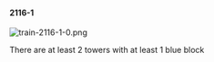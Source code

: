#### 2116-1
![train-2116-1-0.png](https://github.com/lil-lab/nlvr/raw/master/nlvr/train/images/51/train-2116-1-0.png "train-2116-1-0.png")

There are at least 2 towers with at least 1 blue block